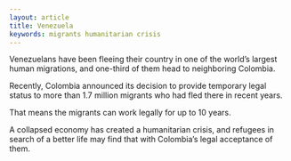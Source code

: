 ```yaml
---
layout: article
title: Venezuela
keywords: migrants humanitarian crisis
---
```


Venezuelans have been fleeing their country in one of the world’s largest human migrations, and one-third of them head to neighboring Colombia.

Recently, Colombia announced its decision to provide temporary legal status to more than 1.7 million migrants who had fled there in recent years.

That means the migrants can work legally for up to 10 years.

A collapsed economy has created a humanitarian crisis, and refugees in search of a better life may find that with Colombia’s legal acceptance of them.
